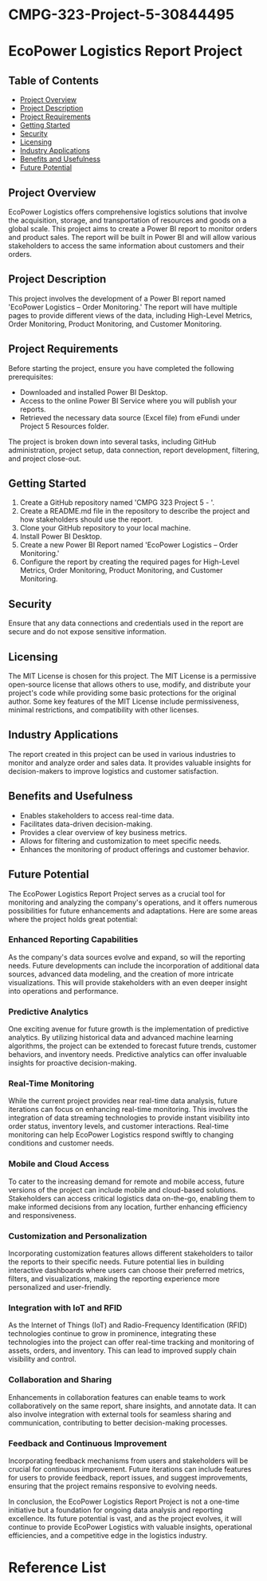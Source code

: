 # CMPG-323-Project-5-30844495
# EcoPower Logistics Report Project

## Table of Contents
- [Project Overview](#project-overview)
- [Project Description](#project-description)
- [Project Requirements](#project-requirements)
- [Getting Started](#getting-started)
- [Security](#security)
- [Licensing](#licensing)
- [Industry Applications](#industry-applications)
- [Benefits and Usefulness](#benefits-and-usefulness)
- [Future Potential](#future-potential)

## Project Overview
EcoPower Logistics offers comprehensive logistics solutions that involve the acquisition, storage, and transportation of resources and goods on a global scale. This project aims to create a Power BI report to monitor orders and product sales. The report will be built in Power BI and will allow various stakeholders to access the same information about customers and their orders.

## Project Description
This project involves the development of a Power BI report named 'EcoPower Logistics – Order Monitoring.' The report will have multiple pages to provide different views of the data, including High-Level Metrics, Order Monitoring, Product Monitoring, and Customer Monitoring.

## Project Requirements
Before starting the project, ensure you have completed the following prerequisites:
- Downloaded and installed Power BI Desktop.
- Access to the online Power BI Service where you will publish your reports.
- Retrieved the necessary data source (Excel file) from eFundi under Project 5 Resources folder.

The project is broken down into several tasks, including GitHub administration, project setup, data connection, report development, filtering, and project close-out.

## Getting Started
1. Create a GitHub repository named 'CMPG 323 Project 5 - <add your student number>'.
2. Create a README.md file in the repository to describe the project and how stakeholders should use the report.
3. Clone your GitHub repository to your local machine.
4. Install Power BI Desktop.
5. Create a new Power BI Report named 'EcoPower Logistics – Order Monitoring.'
6. Configure the report by creating the required pages for High-Level Metrics, Order Monitoring, Product Monitoring, and Customer Monitoring.

## Security
Ensure that any data connections and credentials used in the report are secure and do not expose sensitive information.

## Licensing
The MIT License is chosen for this project. The MIT License is a permissive open-source license that allows others to use, modify, and distribute your project's code while providing some basic protections for the original author. Some key features of the MIT License include permissiveness, minimal restrictions, and compatibility with other licenses.

## Industry Applications
The report created in this project can be used in various industries to monitor and analyze order and sales data. It provides valuable insights for decision-makers to improve logistics and customer satisfaction.

## Benefits and Usefulness
- Enables stakeholders to access real-time data.
- Facilitates data-driven decision-making.
- Provides a clear overview of key business metrics.
- Allows for filtering and customization to meet specific needs.
- Enhances the monitoring of product offerings and customer behavior.

## Future Potential
The EcoPower Logistics Report Project serves as a crucial tool for monitoring and analyzing the company's operations, and it offers numerous possibilities for future enhancements and adaptations. Here are some areas where the project holds great potential:

### Enhanced Reporting Capabilities
As the company's data sources evolve and expand, so will the reporting needs. Future developments can include the incorporation of additional data sources, advanced data modeling, and the creation of more intricate visualizations. This will provide stakeholders with an even deeper insight into operations and performance.

### Predictive Analytics
One exciting avenue for future growth is the implementation of predictive analytics. By utilizing historical data and advanced machine learning algorithms, the project can be extended to forecast future trends, customer behaviors, and inventory needs. Predictive analytics can offer invaluable insights for proactive decision-making.

### Real-Time Monitoring
While the current project provides near real-time data analysis, future iterations can focus on enhancing real-time monitoring. This involves the integration of data streaming technologies to provide instant visibility into order status, inventory levels, and customer interactions. Real-time monitoring can help EcoPower Logistics respond swiftly to changing conditions and customer needs.

### Mobile and Cloud Access
To cater to the increasing demand for remote and mobile access, future versions of the project can include mobile and cloud-based solutions. Stakeholders can access critical logistics data on-the-go, enabling them to make informed decisions from any location, further enhancing efficiency and responsiveness.

### Customization and Personalization
Incorporating customization features allows different stakeholders to tailor the reports to their specific needs. Future potential lies in building interactive dashboards where users can choose their preferred metrics, filters, and visualizations, making the reporting experience more personalized and user-friendly.

### Integration with IoT and RFID
As the Internet of Things (IoT) and Radio-Frequency Identification (RFID) technologies continue to grow in prominence, integrating these technologies into the project can offer real-time tracking and monitoring of assets, orders, and inventory. This can lead to improved supply chain visibility and control.

### Collaboration and Sharing
Enhancements in collaboration features can enable teams to work collaboratively on the same report, share insights, and annotate data. It can also involve integration with external tools for seamless sharing and communication, contributing to better decision-making processes.

### Feedback and Continuous Improvement
Incorporating feedback mechanisms from users and stakeholders will be crucial for continuous improvement. Future iterations can include features for users to provide feedback, report issues, and suggest improvements, ensuring that the project remains responsive to evolving needs.

In conclusion, the EcoPower Logistics Report Project is not a one-time initiative but a foundation for ongoing data analysis and reporting excellence. Its future potential is vast, and as the project evolves, it will continue to provide EcoPower Logistics with valuable insights, operational efficiencies, and a competitive edge in the logistics industry.

# Reference List

